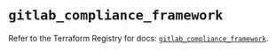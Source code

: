 # `gitlab_compliance_framework`

Refer to the Terraform Registry for docs: [`gitlab_compliance_framework`](https://registry.terraform.io/providers/gitlabhq/gitlab/17.2.0/docs/resources/compliance_framework).
